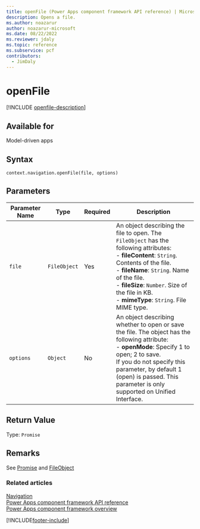 ```yaml
---
title: openFile (Power Apps component framework API reference) | Microsoft Docs
description: Opens a file.
ms.author: noazarur
author: noazarur-microsoft
ms.date: 08/22/2022
ms.reviewer: jdaly
ms.topic: reference
ms.subservice: pcf
contributors:
  - JimDaly
---
```


# openFile

[!INCLUDE [openfile-description](includes/openfile-description.md)]

## Available for

Model-driven apps

## Syntax

`context.navigation.openFile(file, options)`

## Parameters

| Parameter Name|Type|Required|Description|
|----|----|----|----|
| `file`| `FileObject` | Yes| An object describing the file to open. The `FileObject` has the following attributes: <br/>- **fileContent**: `String`. Contents of the file. <br/>- **fileName**: `String`. Name of the file.<br/>- **fileSize**: `Number`. Size of the file in KB. <br/>- **mimeType**: `String`. File MIME type. |
| `options`| `Object`| No| An object describing whether to open or save the file. The object has the following attribute: <br/>- **openMode**: Specify 1 to open; 2 to save. <br />If you do not specify this parameter, by default 1 (open) is passed. This parameter is only supported on Unified Interface. |

## Return Value

Type: `Promise`

## Remarks

See [Promise](https://developer.mozilla.org/docs/Web/JavaScript/reference/Global_Objects/Promise) and [FileObject](../fileobject.md)

### Related articles

[Navigation](../navigation.md)<br/>
[Power Apps component framework API reference](../../reference/index.md)<br/>
[Power Apps component framework overview](../../overview.md)

[!INCLUDE[footer-include](../../../../includes/footer-banner.md)]
